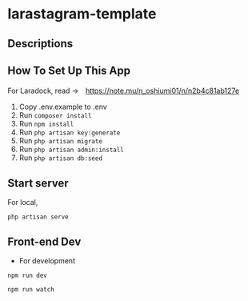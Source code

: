 # larastagram-template

## Descriptions


## How To Set Up This App

For Laradock, read →　https://note.mu/n_oshiumi01/n/n2b4c81ab127e

1. Copy .env.example to .env
2. Run `composer install`
3. Run `npm install`
4. Run `php artisan key:generate`
5. Run `php artisan migrate`
6. Run `php artisan admin:install`
7. Run `php artisan db:seed`


## Start server

For local,
```
php artisan serve
```

## Front-end Dev

- For development
```
npm run dev
```
```
npm run watch
```